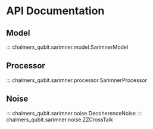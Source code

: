 # API Documentation

## Model
::: chalmers_qubit.sarimner.model.SarimnerModel

## Processor
::: chalmers_qubit.sarimner.processor.SarimnerProcessor

## Noise
::: chalmers_qubit.sarimner.noise.DecoherenceNoise
::: chalmers_qubit.sarimner.noise.ZZCrossTalk
